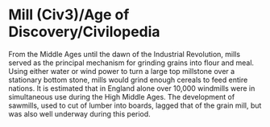 # Mill (Civ3)/Age of Discovery/Civilopedia

From the Middle Ages until the dawn of the Industrial Revolution, mills served as the principal mechanism for grinding grains into flour and meal. Using either water or wind power to turn a large top millstone over a stationary bottom stone, mills would grind enough cereals to feed entire nations. It is estimated that in England alone over 10,000 windmills were in simultaneous use during the High Middle Ages. The development of sawmills, used to cut of lumber into boards, lagged that of the grain mill, but was also well underway during this period.